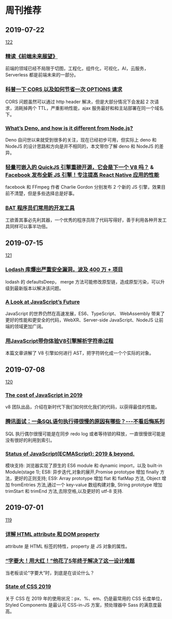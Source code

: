 # 周刊推荐

## 2019-07-22

[122](https://github.com/CtripFE/fe-weekly/issues/121)

### [精读《前端未来展望》](https://zhuanlan.zhihu.com/p/73765645)

前端的领域已经不局限于切图，工程化，组件化，可视化，AI，云服务，Serverless 都是前端未来的一部分。

### [科普一下 CORS 以及如何节省一次 OPTIONS 请求](https://zhuanlan.zhihu.com/p/70032617)

CORS 问题虽然可以通过 http header 解决，但是大部分情况下会发起 2 次请求，消耗掉两个 TTL，严重影响性能，ajax 服务最好和和主站部署在同一个域名下。

### [What’s Deno, and how is it different from Node.js?](https://blog.logrocket.com/what-is-deno/)

Deno 自问世以来就受到很多的关注，现在已经初步可用，但实际上 deno 和 NodeJS 的设计思路和方向是并不相同的，本文带你了解 deno 和 NodeJS 的差异。

### [轻量可嵌入的 QuickJS 引擎重磅开源，它会是下一个 V8 吗？](https://www.infoq.cn/article/Qzh19YqpqFoSS6_SOlV9) & [Facebook 发布全新 JS 引擎！专注提高 React Native 应用的性能](https://www.infoq.cn/article/8JEVNZvTrj_e1oJwo5vL)

facebook 和 FFmpeg 作者 Charlie Gordon 分别发布 2 个新的 JS 引擎，效果目前不清楚，但是多些选择总是好事。

### [BAT 程序员们常用的开发工具](https://www.infoq.cn/article/yeQU4f_BujTYCMxaXNFc)

工欲善其事必先利其器，一个优秀的程序员除了代码写得好，善于利用各种开发工具同样可以事半功倍。

## 2019-07-15

[121](https://github.com/CtripFE/fe-weekly/issues/121)

### [Lodash 库爆出严重安全漏洞，波及 400 万 + 项目](https://www.infoq.cn/article/k7C-ZvXKOHh284ToEy9K)

lodash 的 defaultsDeep， merge 方法可能修改原型链，造成原型污染，可以升级到最新版本以解决该问题。

### [A Look at JavaScript’s Future](https://www.toptal.com/javascript/predicting-javascript-future)

JavaScript 的世界仍然在高速发展，ES6、TypeScript、 WebAssembly 带来了更好的性能和更安全的代码，WebXR、Server-side JavaScript、NodeJS 让前端的领域更加广阔。

### [用JavaScript带你体验V8引擎解析字符串过程](https://zhuanlan.zhihu.com/p/73013409)

本篇文章讲解了 V8 引擎如何进行 AST，把字符转化成一个个实际的对象。

## 2019-07-08

[120](https://github.com/CtripFE/fe-weekly/issues/120)

### [The cost of JavaScript in 2019](https://v8.dev/blog/cost-of-javascript-2019)

v8 团队出品，介绍在新时代下我们如何优化我们的代码，以获得最佳的性能。

### [腾讯面试：一条SQL语句执行得很慢的原因有哪些？---不看后悔系列](https://zhuanlan.zhihu.com/p/62941196)

SQL 执行偶尔很慢可能是在同步 redo log 或者等待锁的释放，一直很慢很可能是没有很好的利用到索引。

### [Status of JavaScript(ECMAScript): 2019 & beyond.](https://medium.com/@alberto.park/status-of-javascript-ecmascript-2019-beyond-5efca6a2d233)

模块支持: 浏览器实现了原生的 ES6 module 和 dynamic import，以及 built-in Module(stage 1);
ES8: 异步迭代,对象的展开,Promise prototype 增加 finally 方法，更好的正则支持;
ES9: Array prototype 增加 flat 和 flatMap 方法, Object 增加 fromEntries 方法,通过一个 key-value 数组构建对象, String prototype 增加 trimStart 和 trimEnd 方法,去除空格,以及更好的 utf-8 支持.

## 2019-07-01

[119](https://github.com/CtripFE/fe-weekly/issues/119)

### [详解 HTML attribute 和 DOM property](https://zhuanlan.zhihu.com/p/70671215)

attribute 是 HTML 标签的特性，property 是 JS 对象的属性。

### [“字要大！用大红！”他花了5年终于解决了这一设计难题](https://zhuanlan.zhihu.com/p/68574835)

当老板谈论“字要大”时，到底是在谈论什么？

### [State of CSS 2019](https://2019.stateofcss.com/)

关于 CSS 在 2019 年的使用状况：px、%、em、仍是最常用的 CSS 长度单位，Styled Components 是最认可 CSS-in-JS 方案，预处理器中 Sass 的满意度最高。
